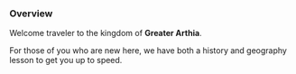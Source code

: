 ### Overview

Welcome traveler to the kingdom of **Greater Arthia**. 

For those of you who are new here, we have both a history and geography lesson to get you up to speed.

